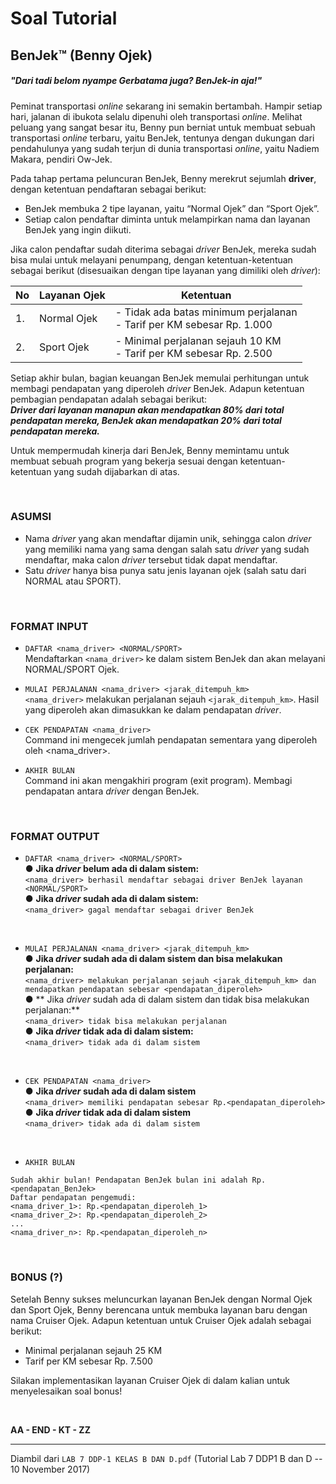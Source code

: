 # Soal Tutorial

## BenJek™ (Benny Ojek)

<h5>"<i>Dari tadi belom nyampe Gerbatama juga? BenJek-in aja!</i>"</h5>

Peminat transportasi *online* sekarang ini semakin bertambah. Hampir setiap hari,
jalanan di ibukota selalu dipenuhi oleh transportasi *online*. Melihat peluang
yang sangat besar itu, Benny pun berniat untuk membuat sebuah transportasi
*online* terbaru, yaitu BenJek, tentunya dengan dukungan dari pendahulunya yang
sudah terjun di dunia transportasi *online*, yaitu Nadiem Makara, pendiri Ow-Jek.

Pada tahap pertama peluncuran BenJek, Benny merekrut sejumlah **driver**, dengan
ketentuan pendaftaran sebagai berikut:

- BenJek membuka 2 tipe layanan, yaitu “Normal Ojek” dan “Sport Ojek”.
- Setiap calon pendaftar diminta untuk melampirkan nama dan layanan BenJek yang
  ingin diikuti.

Jika calon pendaftar sudah diterima sebagai *driver* BenJek, mereka sudah bisa
mulai untuk melayani penumpang, dengan ketentuan-ketentuan sebagai berikut
(disesuaikan dengan tipe layanan yang dimiliki oleh *driver*):

| No  | Layanan Ojek | Ketentuan                                                                  |
| --- | ------------ | -------------------------------------------------------------------------- |
| 1.  | Normal Ojek  | - Tidak ada batas minimum perjalanan <br> - Tarif per KM sebesar Rp. 1.000 |
| 2.  | Sport Ojek   | - Minimal perjalanan sejauh 10 KM <br> - Tarif per KM sebesar Rp. 2.500    |

Setiap akhir bulan, bagian keuangan BenJek memulai perhitungan untuk membagi
pendapatan yang diperoleh *driver* BenJek. Adapun ketentuan pembagian pendapatan
adalah sebagai berikut:  
***Driver dari layanan manapun akan mendapatkan 80% dari total pendapatan mereka, BenJek
akan mendapatkan 20% dari total pendapatan mereka.***

Untuk mempermudah kinerja dari BenJek, Benny memintamu untuk membuat
sebuah program yang bekerja sesuai dengan ketentuan-ketentuan yang sudah dijabarkan
di atas.

<br>

### ASUMSI

- Nama *driver* yang akan mendaftar dijamin unik, sehingga calon *driver* yang
  memiliki nama yang sama dengan salah satu *driver* yang sudah mendaftar, maka
  calon *driver* tersebut tidak dapat mendaftar.
- Satu *driver* hanya bisa punya satu jenis layanan ojek (salah satu dari
  NORMAL atau SPORT).

<br>

### FORMAT INPUT

- `DAFTAR <nama_driver> <NORMAL/SPORT>`  
   Mendaftarkan `<nama_driver>` ke dalam sistem BenJek dan akan melayani
   NORMAL/SPORT Ojek.


- `MULAI PERJALANAN <nama_driver> <jarak_ditempuh_km>`  
  `<nama_driver>` melakukan perjalanan sejauh `<jarak_ditempuh_km>`.
  Hasil yang diperoleh akan dimasukkan ke dalam pendapatan *driver*.


- `CEK PENDAPATAN <nama_driver>`  
  Command ini mengecek jumlah pendapatan sementara yang diperoleh oleh
  &lt;nama_driver>.


- `AKHIR BULAN`  
  Command ini akan mengakhiri program (exit program).
  Membagi pendapatan antara *driver* dengan BenJek.

<br>

### FORMAT OUTPUT

- `DAFTAR <nama_driver> <NORMAL/SPORT>`  
    ● **Jika *driver* belum ada di dalam sistem:**  
    `<nama_driver> berhasil mendaftar sebagai driver BenJek layanan
    <NORMAL/SPORT>`  
    ● **Jika *driver* sudah ada di dalam sistem:**  
    `<nama_driver> gagal mendaftar sebagai driver BenJek`

<br>

- `MULAI PERJALANAN <nama_driver> <jarak_ditempuh_km>`  
    ● **Jika *driver* sudah ada di dalam sistem dan bisa melakukan
    perjalanan:**  
    `<nama_driver> melakukan perjalanan sejauh <jarak_ditempuh_km> dan
    mendapatkan pendapatan sebesar <pendapatan_diperoleh>`  
    ● ** Jika *driver* sudah ada di dalam sistem dan tidak bisa melakukan
    perjalanan:**  
    `<nama_driver> tidak bisa melakukan perjalanan`  
    ● **Jika *driver* tidak ada di dalam sistem:**  
    `<nama_driver> tidak ada di dalam sistem`

<br>

- `CEK PENDAPATAN <nama_driver>`  
    ● **Jika *driver* sudah ada di dalam sistem**  
    `<nama_driver> memiliki pendapatan sebesar Rp.<pendapatan_diperoleh>`  
    ● **Jika *driver* tidak ada di dalam sistem**  
    `<nama_driver> tidak ada di dalam sistem`

<br>

- `AKHIR BULAN`


```
Sudah akhir bulan! Pendapatan BenJek bulan ini adalah Rp.<pendapatan_BenJek>
Daftar pendapatan pengemudi:
<nama_driver_1>: Rp.<pendapatan_diperoleh_1>
<nama_driver_2>: Rp.<pendapatan_diperoleh_2>
...
<nama_driver_n>: Rp.<pendapatan_diperoleh_n>
```

<br>

### BONUS (?)

Setelah Benny sukses meluncurkan layanan BenJek dengan Normal Ojek dan Sport
Ojek, Benny berencana untuk membuka layanan baru dengan nama Cruiser Ojek.
Adapun ketentuan untuk Cruiser Ojek adalah sebagai berikut:

- Minimal perjalanan sejauh 25 KM
- Tarif per KM sebesar Rp. 7.500

Silakan implementasikan layanan Cruiser Ojek di dalam kalian untuk
menyelesaikan soal bonus!

<br>

**AA - END - KT - ZZ**

---

Diambil dari `LAB 7 DDP-1 KELAS B DAN D.pdf` (Tutorial Lab 7 DDP1 B dan D
\-- 10 November 2017)
